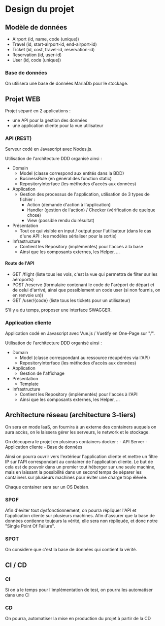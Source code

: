 # Design du projet

## Modèle de données

- Airport (id, name,  code (unique))
- Travel (id, start-airport-id, end-airport-id)
- Ticket (id, cost, travel-id, reservation-id)
- Reservation (id, user-id)
- User (id, code (unique))

### Base de données

On utilisera une base de données MariaDb pour le stockage.

## Projet WEB

Projet séparé en 2 applications : 
- une API pour la gestion des données
- une application cliente pour la vue utilisateur

### API (REST)

Serveur codé en Javascript avec Nodes.js.

Utilisation de l'architecture DDD organisé ainsi :
- Domain
    - Model (classe correspond aux entités dans la BDD)
    - BusinessRule (en général des function static)
    - RepositoryInterface (les méthodes d'accès aux données)
- Application
    - Gestion des processus de l'application, utilisation de 3 types de fichier : 
        - Action (demande d'action à l'application)
        - Handler (gestion de l'action) / Checker (vérification de quelque chose)
        - View (possible rendu du résultat)
- Présentation
    - Tout ce qui visible en input / output pour l'utilisateur (dans le cas d'une API : les modèles sérialiser pour la sortie)
- Infrastructure
    - Contient les Repository (implémentés) pour l'accès à la base
    - Ainsi que les composants externes, les Helper, ...

#### Route de l'API

- GET /flight (liste tous les vols, c'est la vue qui permettra de filter sur les aéroports)
- POST /reserve (formulaire contenant le code de l'aréport de départ et de celui d'arrivé, ainsi que possiblement un code user (si non fournis, on en renvoie un))
- GET /user/{code} (liste tous les tickets pour un utilisateur)

S'il y a du temps, proposer une interface SWAGGER.

### Application cliente

Application codé en Javascript avec Vue.js / Vuetify en One-Page sur "/".

Utilisation de l'architecture DDD organisé ainsi :
- Domain
    - Model (classe correspondant au ressource récupérées via l'API)
    - RepositoryInterface (les méthodes d'accès aux données)
- Application
    - Gestion de l'affichage
- Présentation
    - Template
- Infrastructure
    - Contient les Repository (implémentés) pour l'accès à l'API
    - Ainsi que les composants externes, les Helper, ...
    
## Architecture réseau (architecture 3-tiers)

On sera en mode IaaS, on fournira à un externe des containers auquels on aura accès, on le laissera gérer les serveurs, le network et le stockage.

On découpera le projet en plusieurs containers docker :
    - API Server
    - Application cliente
    - Base de données
    
Ainsi on pourra ouvrir vers l'extérieur l'application cliente et mettre un filtre IP sur l'API correspondant au container de l'application cliente.
Le but de cela est de pouvoir dans un premier tout héberger sur une seule machine, mais en laissant la possibilité dans un second temps de séparer les containers sur plusieurs machines pour éviter une charge trop élévée.

Chaque container sera sur un OS Debian.

### SPOF

Afin d'éviter tout dysfonctionnement, on pourra répliquer l'API et l'application cliente sur plusieurs machines.
Afin d'assurer que la base de données contienne toujours la vérité, elle sera non répliquée, et donc notre "Single Point Of Failure".

### SPOT

On considère que c'est la base de données qui contient la vérité.

## CI / CD

### CI

Si on a le temps pour l'implémentation de test, on pourra les automatiser dans une CI

### CD

On pourra, automatiser la mise en production du projet à partir de la CD